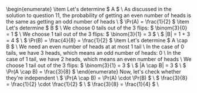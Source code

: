 \begin{enumerate}
\item Let's determine $ A $ \\
As discussed in the solution to question 11, the probability of getting an even number of heads is the same as getting an odd number of heads \\
$ \Pr(A) = \frac{1}{2} $
	\item Let's determine $ B $ \\
	      We choose 0 tails out of the 3 flips: $ \binom{3}{0} = 1 $ \\
	      We choose 1 tail out of the 3 flips: $ \binom{3}{1} = 3 $ \\
	      $ |B| = 1 + 3 = 4 $ \\
	      $ \Pr(B) = \frac{4}{8} = \frac{1}{2} $
	\item Let's determine $ A \cap B $ \\
	      We need an even number of heads at at most 1 tail \\
	      In the case of 0 tails, we have 3 heads, which means an odd number of heads: 0 \\
	      In the case of 1 tail, we have 2 heads, which means an even number of heads \\
	      We choose 1 tail out of the 3 flips: $ \binom{3}{1} = 3 $ \\
	      $ |A \cap B| = 3 $ \\
	      $ \Pr(A \cap B) = \frac{3}{8} $
\end{enumerate}
Now, let's check whether they're independent \\
$ \Pr(A \cap B) = \Pr(A) \cdot \Pr(B) $ \\
$ \frac{3}{8} = \frac{1}{2} \cdot \frac{1}{2} $ \\
$ \frac{3}{8} = \frac{1}{4} $ \\

